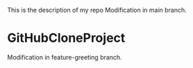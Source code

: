 This is the description of my repo
Modification in main branch.
# GitHubCloneProject
Modification in feature-greeting branch.
